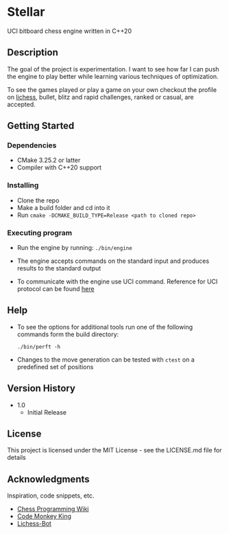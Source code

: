 
# Stellar

UCI bitboard chess engine written in C++20

## Description

The goal of the project is experimentation. I want to see how far I can push the engine to play better while learning various techniques of optimization.

To see the games played or play a game on your own checkout the profile on [lichess](https://lichess.org/@/StellarBOT), bullet, blitz and rapid challenges, ranked or casual, are accepted.

## Getting Started

### Dependencies

* CMake 3.25.2 or latter
* Compiler with C++20 support

### Installing

* Clone the repo
* Make a build folder and cd into it
* Run `cmake -DCMAKE_BUILD_TYPE=Release <path to cloned repo>`

### Executing program

* Run the engine by running: `./bin/engine`

* The engine accepts commands on the standard input and produces results to the standard output
* To communicate with the engine use UCI command. Reference for UCI protocol can be found [here](http://download.shredderchess.com/div/uci.zip)

## Help

* To see the options for additional tools run one of the following commands form the build directory:
	```
	./bin/perft -h
	```
* Changes to the move generation can be tested with `ctest` on a predefined set of positions


## Version History

* 1.0
    * Initial Release

## License

This project is licensed under the MIT License - see the LICENSE.md file for details

## Acknowledgments

Inspiration, code snippets, etc.
* [Chess Programming Wiki](https://www.chessprogramming.org/)
* [Code Monkey King](https://github.com/maksimKorzh)
* [Lichess-Bot](https://github.com/lichess-bot-devs/lichess-bot)

